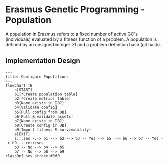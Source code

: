 # Erasmus Genetic Programming - Population

A population in Erasmus refers to a fixed number of active GC's (individuals) evaluated by a fitness function of a problem. A population is defined by an unsigned integer >1 and a problem definition hash (git hash).

## Implementation Design
```mermaid
---
title: Configure Populations
---
flowchart TB
    s[START]
    b1[*Create population table]
    b2[*Create metrics table]
    b3{Name exists in DB?}
    b4[Validate config]
    b5[Pull config from DB]
    b6[Pull & validate assets]
    b7{Name exists in DB?}
    b8[Create config in DB]
    b9[Import fitness & survivability]
    e[EXIT]
    s:::ses -.-> b1 --> b2 --> b3 -- Yes --> b5 --> b6 --> b7 -- Yes --> b9 -.->e:::ses
    b3 -- No --> b4 --> b5
    b7 -- No --> b8 --> b9
classDef ses stroke:#0f0
```
